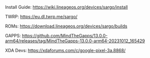 

Install Guide: https://wiki.lineageos.org/devices/sargo/install

TWRP: https://eu.dl.twrp.me/sargo/

ROMs: https://download.lineageos.org/devices/sargo/builds

GAPPS: https://github.com/MindTheGapps/13.0.0-arm64/releases/tag/MindTheGapps-13.0.0-arm64-20231012_165429

XDA Devs: https://xdaforums.com/c/google-pixel-3a.8868/
